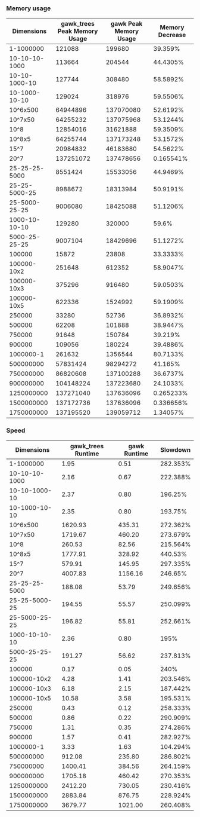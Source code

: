 ### Memory usage
| Dimensions | gawk_trees Peak Memory Usage | gawk Peak Memory Usage | Memory Decrease |
|------------|------------------------------|------------------------|-----------------|
| 1-1000000 | 121088 | 199680 | 39.359% |
| 10-10-10-1000 | 113664 | 204544 | 44.4305% |
| 10-10-1000-10 | 127744 | 308480 | 58.5892% |
| 10-1000-10-10 | 129024 | 318976 | 59.5506% |
| 10^6x500 | 64944896 | 137070080 | 52.6192% |
| 10^7x50 | 64255232 | 137075968 | 53.1244% |
| 10^8 | 12854016 | 31621888 | 59.3509% |
| 10^8x5 | 64255744 | 137173248 | 53.1572% |
| 15^7 | 20984832 | 46183680 | 54.5622% |
| 20^7 | 137251072 | 137478656 | 0.165541% |
| 25-25-25-5000 | 8551424 | 15533056 | 44.9469% |
| 25-25-5000-25 | 8988672 | 18313984 | 50.9191% |
| 25-5000-25-25 | 9006080 | 18425088 | 51.1206% |
| 1000-10-10-10 | 129280 | 320000 | 59.6% |
| 5000-25-25-25 | 9007104 | 18429696 | 51.1272% |
| 100000 | 15872 | 23808 | 33.3333% |
| 100000-10x2 | 251648 | 612352 | 58.9047% |
| 100000-10x3 | 375296 | 916480 | 59.0503% |
| 100000-10x5 | 622336 | 1524992 | 59.1909% |
| 250000 | 33280 | 52736 | 36.8932% |
| 500000 | 62208 | 101888 | 38.9447% |
| 750000 | 91648 | 150784 | 39.219% |
| 900000 | 109056 | 180224 | 39.4886% |
| 1000000-1 | 261632 | 1356544 | 80.7133% |
| 500000000 | 57831424 | 98294272 | 41.165% |
| 750000000 | 86820608 | 137100288 | 36.6737% |
| 900000000 | 104148224 | 137223680 | 24.1033% |
| 1250000000 | 137271040 | 137636096 | 0.265233% |
| 1500000000 | 137172736 | 137636096 | 0.336656% |
| 1750000000 | 137195520 | 139059712 | 1.34057% |

### Speed
| Dimensions | gawk_trees Runtime | gawk Runtime | Slowdown |
|------------|--------------------|--------------|----------|
| 1-1000000 | 1.95 | 0.51 | 282.353% |
| 10-10-10-1000 | 2.16 | 0.67 | 222.388% |
| 10-10-1000-10 | 2.37 | 0.80 | 196.25% |
| 10-1000-10-10 | 2.35 | 0.80 | 193.75% |
| 10^6x500 | 1620.93 | 435.31 | 272.362% |
| 10^7x50 | 1719.67 | 460.20 | 273.679% |
| 10^8 | 260.53 | 82.56 | 215.564% |
| 10^8x5 | 1777.91 | 328.92 | 440.53% |
| 15^7 | 579.91 | 145.95 | 297.335% |
| 20^7 | 4007.83 | 1156.16 | 246.65% |
| 25-25-25-5000 | 188.08 | 53.79 | 249.656% |
| 25-25-5000-25 | 194.55 | 55.57 | 250.099% |
| 25-5000-25-25 | 196.82 | 55.81 | 252.661% |
| 1000-10-10-10 | 2.36 | 0.80 | 195% |
| 5000-25-25-25 | 191.27 | 56.62 | 237.813% |
| 100000 | 0.17 | 0.05 | 240% |
| 100000-10x2 | 4.28 | 1.41 | 203.546% |
| 100000-10x3 | 6.18 | 2.15 | 187.442% |
| 100000-10x5 | 10.58 | 3.58 | 195.531% |
| 250000 | 0.43 | 0.12 | 258.333% |
| 500000 | 0.86 | 0.22 | 290.909% |
| 750000 | 1.31 | 0.35 | 274.286% |
| 900000 | 1.57 | 0.41 | 282.927% |
| 1000000-1 | 3.33 | 1.63 | 104.294% |
| 500000000 | 912.08 | 235.80 | 286.802% |
| 750000000 | 1400.41 | 384.56 | 264.159% |
| 900000000 | 1705.18 | 460.42 | 270.353% |
| 1250000000 | 2412.20 | 730.05 | 230.416% |
| 1500000000 | 2883.84 | 876.75 | 228.924% |
| 1750000000 | 3679.77 | 1021.00 | 260.408% |
